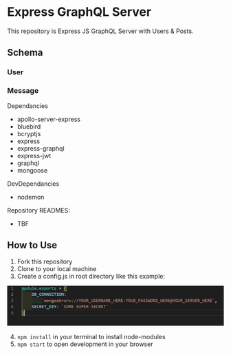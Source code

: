 # Express GraphQL Server 

This repository is Express JS GraphQL Server with Users & Posts.

## Schema

### User

### Message

Dependancies
* apollo-server-express
* bluebird
* bcryptjs
* express
* express-graphql
* express-jwt
* graphql
* mongoose

DevDependancies
* nodemon

Repository READMES: 
* TBF 

## How to Use
1. Fork this repository
2. Clone to your local machine
3. Create a config.js in root directory like this example: 
<img src="./assets/config_example.jpg" />

4. `npm install` in your terminal to install node-modules
5. `npm start` to open development in your browser
